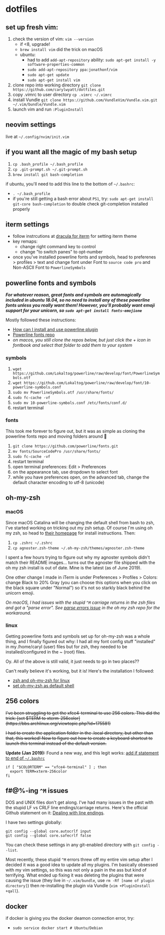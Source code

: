 # dotfiles

## set up fresh vim:
1. check the version of vim: `vim --version`
   * if <8, upgrade!
   * `brew install vim` did the trick on macOS
   * ubuntu:
     * had to add `add-apt-repository` ability: `sudo apt-get install -y software-properties-common`
     * `sudo add-apt-repository ppa:jonathonf/vim`
     * `sudo apt-get update`
     * `sudo apt-get install vim`
1. clone repo into working directory `git clone https://github.com/carylwyatt/dotfiles.git`
1. copy .vimrc to user directory `cp .vimrc ~/.vimrc`
1. install Vundle `git clone https://github.com/VundleVim/Vundle.vim.git ~/.vim/bundle/Vundle.vim`
1. launch vim and run `:PluginInstall` 

## neovim settings

live at `~/.config/nvim/init.vim`

## if you want all the magic of my bash setup
1. `cp .bash_profile ~/.bash_profile`
1. `cp .git-prompt.sh ~/.git-prompt.sh`
1. `brew install git bash-completion`

if ubuntu, you'll need to add this line to the bottom of `~/.bashrc`:
* `. ~/.bash_profile`
* if you're still getting a bash error about `PS1`, try: `sudo apt-get install git-core bash-completion` to double check git-completion installed properly

## iterm settings

- follow instrcutions at [dracula for iterm](https://draculatheme.com/iterm/) for setting iterm theme
- key remaps:
  - change right command key to control
  - change "to switch panes" to opt-number
- once you've installed powerline fonts and symbols, head to preferenes > profiles > text and change font under Font to `source code pro` and Non-ASCII Font to `PowerlineSymbols`

## powerline fonts and symbols

***For whatever reason, great fonts and symbols are automagically included in ubuntu 18.04, so no need to install any of these powerline fonts unless you really want them! However, you'll probably want emoji support for your unicorn, so `sudo apt-get install fonts-emojione`***

Mostly followed these instructions: 
- [How can I install and use powerline plugin](https://askubuntu.com/questions/283908/how-can-i-install-and-use-powerline-plugin)
- [Powerline fonts repo](https://github.com/powerline/fonts)
- *on macos, you still clone the repos below, but just click the + icon in fontbook and select that folder to add them to your system*

### symbols
1. `wget https://github.com/Lokaltog/powerline/raw/develop/font/PowerlineSymbols.otf`
1. `wget https://github.com/Lokaltog/powerline/raw/develop/font/10-powerline-symbols.conf`
1. `sudo mv PowerlineSymbols.otf /usr/share/fonts/`
1. `sudo fc-cache -vf`
1. `sudo mv 10-powerline-symbols.conf /etc/fonts/conf.d/`
1. restart terminal

### fonts
This took me forever to figure out, but it was as simple as cloning the powerline fonts repo and moving folders around :shrug:

1. `git clone https://github.com/powerline/fonts.git`
1. `mv fonts/SourceCodePro /usr/share/fonts/`
1. `sudo fc-cache -vf`
1. restart terminal
1. open terminal preferences: Edit > Preferences
1. on the appearance tab, use dropdown to select font
1. while you have preferences open, on the advanced tab, change the default character encoding to utf-8 (unicode)

## oh-my-zsh

### macOS

Since macOS Catalina will be changing the default shell from bash to zsh, I've started working on tricking out my zsh setup. Of course I'm using oh my zsh, so head to [their homepage](https://ohmyz.sh) for install instructions. Then:

1. `cp .zshrc ~/.zshrc`
1. `cp agnoster.zsh-theme ~/.oh-my-zsh/themes/agnoster.zsh-theme`

I spent a few hours trying to figure out why my agnoster symbols didn't match their README images... turns out the agnoster file shipped with the oh my zsh install is out of date. Mine is the latest (as of June 2019).

One other change I made in iTerm is under Preferences > Profiles > Colors: change Black to 20% Gray (you can choose this options when you click on the black square under "Normal") so it's not so starkly black behind the unicorn emoji.

*On macOS, I had issues with the stupid `^M` carriage returns in the zsh files and got a "parse error". See [parse errors issue](https://github.com/robbyrussell/oh-my-zsh/issues/4870) in the oh my zsh repo for the workaround.* 

### linux

Getting powerline fonts and symbols set up for oh-my-zsh was a whole thing, and I finally figured out why: I had all my font config stuff "installed" in my /home/caryl (user) files but for zsh, they needed to be installed/configured in the ~ (root) files. 

Oy. All of the above is still valid, it just needs to go in two places??

Can't really believe it's working, but it is! Here's the installation I followed:
- [zsh and oh-my-zsh for linux](https://www.howtoforge.com/tutorial/how-to-setup-zsh-and-oh-my-zsh-on-linux/)
- [set oh-my-zsh as default shell](https://medium.com/denix-daily/how-to-set-oh-my-zsh-as-a-default-shell-in-ubuntu14-04-bd2524fd7144)

## 256 colors

<del>
I've been struggling to get the xfce4-terminal to use 256 colors. This did the trick: [set $TERM to xterm-256color](https://bbs.archlinux.org/viewtopic.php?id=175581)</del>

<del>I had to create the application folder in the .local directory, but other than that, this worked! Now to figure out how to create a keyboard shortcut to launch *this* terminal instead of the default version.
</del>

**Update (Jan 2019):** Found a new way, and this legit works: [add if statement to end of `~/.bashrc`](https://stackoverflow.com/questions/19327836/why-am-i-seeing-only-8-colors-in-terminal-xfce-terminal)

```
if [ "$COLORTERM" == "xfce4-terminal" ] ; then
  export TERM=xterm-256color
fi
``` 
## f#@%-ing `^M` issues

DOS and UNIX files don't get along. I've had many issues in the past with the stupid LF vs CRLF line endings/carriage returns. Here's the official Github statement on it: [Dealing with line endings](https://help.github.com/en/articles/dealing-with-line-endings).

I have two settings globally:

```
git config --global core.autocrlf input
git config --global core.safecrlf false
```

You can check these settings in any git-enabled directory with `git config --list`. 

Most recently, these stupid `^M` errors threw off my entire vim setup after I decided it was a good idea to update all my plugins. I'm basically obsessed with my vim settings, so this was not only a pain in the ass but kind of terrifying. What ended up fixing it was deleting the plugins that were causing the issue (they live in `~/.vim/bundle`, use `rm -Rf [name of plugin directory]`) then re-installing the plugin via Vundle (`vim +PluginInstall +qall`).

## docker

if docker is giving you the docker deamon connection error, try:
* `sudo service docker start # Ubuntu/Debian`
